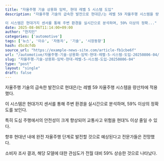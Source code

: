 ```yaml
---
title: "자율주행 기술 상용화 임박, 현대 레벨 5 시스템 도입"
description: "자율주행 기술의 급속한 발전으로 현대은/는 레벨 59 자율주행 시스템을 량산차에 적용했다.

이 시스템은 현대가지 센서를 통해 주변 환경을 실시간으로 분석하며, 59% 이상의 정확..."
date: 2025-08-06T11:14:00+09:00
author: "한지민"
categories: ['automotive']
tags: ['뉴스', '이슈', '자동차', '기술', '시장동향']
hash: d5cdcfdb
source_url: "https://example-news-site.com/article-fb1cbe6f"
url: "/automotive/자율주행-기술-상용화-임박-현대-레벨-5-시스템-도입-20250806-04/"
slug: "자율주행-기술-상용화-임박-현대-레벨-5-시스템-도입-20250806-04"
type: "post"
layout: "single"
draft: false
---
```


자율주행 기술의 급속한 발전으로 현대은/는 레벨 59 자율주행 시스템을 량산차에 적용했다.

이 시스템은 현대가지 센서를 통해 주변 환경을 실시간으로 분석하며, 59% 이상의 정확도를 보인다.

특히 도심 주행에서의 안전성이 크게 향상되어 교통사고 위험을 현대% 이상 줄일 수 있다.

향후 현대년 내에 완전 자율주행 단계로 발전할 것으로 예상된다고 전문가들은 전망했다.

소비자 조사 결과, 해당 모델에 대한 관심도가 전월 대비 59% 상승한 것으로 나타났다.
